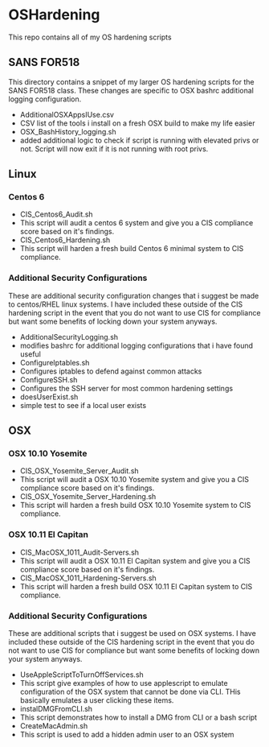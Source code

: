 # OSHardening
This repo contains all of my OS hardening scripts

## SANS FOR518
This directory contains a snippet of my larger OS hardening scripts for the SANS FOR518 class. These changes are specific to OSX bashrc additional logging configuration.
- AdditionalOSXAppsIUse.csv
 - CSV list of the tools i install on a fresh OSX build to make my life easier
- OSX_BashHistory_logging.sh
 - added additional logic to check if script is running with elevated privs or not. Script will now exit if it is not running with root privs.

## Linux
### Centos 6
- CIS_Centos6_Audit.sh
 - This script will audit a centos 6 system and give you a CIS compliance score based on it's findings.
- CIS_Centos6_Hardening.sh
 - This script will harden a fresh build Centos 6 minimal system to CIS compliance.

### Additional Security Configurations
These are additional security configuration changes that i suggest be made to centos/RHEL linux systems. I have included these outside of the CIS hardening script in the event that you do not want to use CIS for compliance but want some benefits of locking down your system anyways.

- AdditionalSecurityLogging.sh
 - modifies bashrc for additional logging configurations that i have found useful
- ConfigureIptables.sh
 - Configures iptables to defend against common attacks
- ConfigureSSH.sh
 - Configures the SSH server for most common hardening settings
- doesUserExist.sh
 - simple test to see if a local user exists

## OSX
### OSX 10.10 Yosemite
- CIS_OSX_Yosemite_Server_Audit.sh
 - This script will audit a OSX 10.10 Yosemite system and give you a CIS compliance score based on it's findings.
- CIS_OSX_Yosemite_Server_Hardening.sh
 - This script will harden a fresh build OSX 10.10 Yosemite system to CIS compliance.

### OSX 10.11 El Capitan
- CIS_MacOSX_1011_Audit-Servers.sh
 - This script will audit a OSX 10.11 El Capitan system and give you a CIS compliance score based on it's findings.
- CIS_MacOSX_1011_Hardening-Servers.sh
 - This script will harden a fresh build OSX 10.11 El Capitan system to CIS compliance.

### Additional Security Configurations
These are additional scripts that i suggest be used on OSX systems. I have included these outside of the CIS hardening script in the event that you do not want to use CIS for compliance but want some benefits of locking down your system anyways.
- UseAppleScriptToTurnOffServices.sh
 - This script give examples of how to use applescript to emulate configuration of the OSX system that cannot be done via CLI. THis basically emulates a user clicking these items.
- instalDMGFromCLI.sh
 - This script demonstrates how to install a DMG from CLI or a bash script
- CreateMacAdmin.sh
 - This script is used to add a hidden admin user to an OSX system
